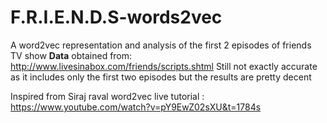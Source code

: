 # F.R.I.E.N.D.S-words2vec
A word2vec representation and analysis of the first 2 episodes of friends TV show
**Data** obtained from: http://www.livesinabox.com/friends/scripts.shtml 
Still not exactly accurate as it includes only the first two episodes but the results are pretty decent

Inspired from Siraj raval word2vec live tutorial : https://www.youtube.com/watch?v=pY9EwZ02sXU&t=1784s


